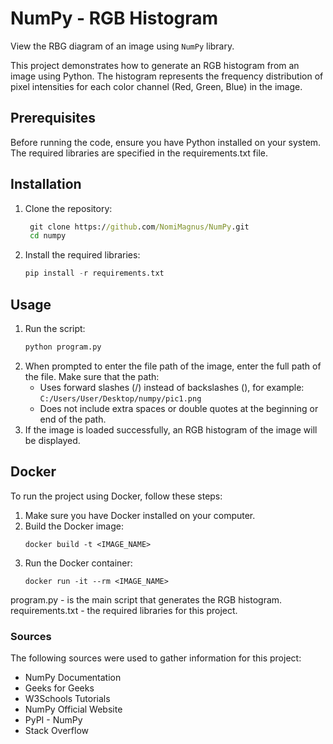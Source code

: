 # NumPy - RGB Histogram
View the RBG diagram of an image using `NumPy` library.

This project demonstrates how to generate an RGB histogram from an image using Python.
The histogram represents the frequency distribution of pixel intensities for each color channel (Red, Green, Blue) in the image.

## Prerequisites
Before running the code, ensure you have Python installed on your system. The required libraries are specified in the requirements.txt file.

## Installation
1. Clone the repository:
   ```cmd
    git clone https://github.com/NomiMagnus/NumPy.git
    cd numpy
   ```
2. Install the required libraries:
    ```python
    pip install -r requirements.txt
    ```

## Usage
1. Run the script:
    ```python
    python program.py
    ```
2. When prompted to enter the file path of the image, enter the full path of the file. Make sure that the path:
    - Uses forward slashes (/) instead of backslashes (\), for example:
        `C:/Users/User/Desktop/numpy/pic1.png`
    - Does not include extra spaces or double quotes at the beginning or end of the path.
3. If the image is loaded successfully, an RGB histogram of the image will be displayed.

## Docker
To run the project using Docker, follow these steps:
1. Make sure you have Docker installed on your computer.
2. Build the Docker image:
   ```docker
   docker build -t <IMAGE_NAME>
   ```
3. Run the Docker container:
   ```docker
   docker run -it --rm <IMAGE_NAME>
   ```

program.py - is the main script that generates the RGB histogram.
requirements.txt - the required libraries for this project.


### Sources
The following sources were used to gather information for this project:
- NumPy Documentation
- Geeks for Geeks
- W3Schools Tutorials
- NumPy Official Website
- PyPI - NumPy
- Stack Overflow
